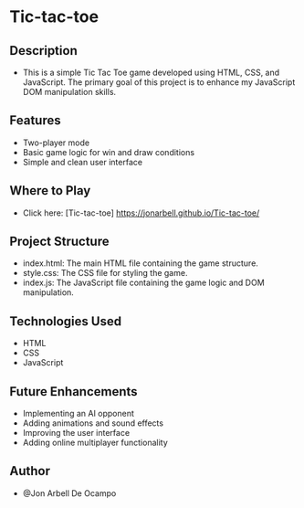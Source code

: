 # Tic-tac-toe

## Description
* This is a simple Tic Tac Toe game developed using HTML, CSS, and JavaScript. The primary goal of this project is to enhance my JavaScript DOM manipulation skills.

## Features
* Two-player mode 
* Basic game logic for win and draw conditions 
* Simple and clean user interface

## Where to Play
* Click here: [Tic-tac-toe] https://jonarbell.github.io/Tic-tac-toe/

## Project Structure
* index.html: The main HTML file containing the game structure. 
* style.css: The CSS file for styling the game. 
* index.js: The JavaScript file containing the game logic and DOM manipulation. 

## Technologies Used
* HTML 
* CSS 
* JavaScript 

## Future Enhancements
* Implementing an AI opponent 
* Adding animations and sound effects 
* Improving the user interface 
* Adding online multiplayer functionality 

## Author
* @Jon Arbell De Ocampo 
